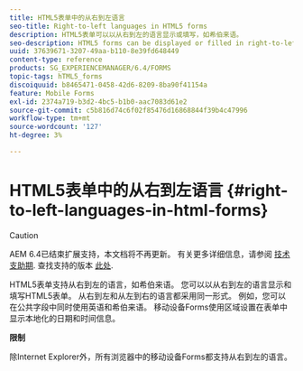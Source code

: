 ```yaml
---
title: HTML5表单中的从右到左语言
seo-title: Right-to-left languages in HTML5 forms
description: HTML5表单可以以从右到左的语言显示或填写，如希伯来语。
seo-description: HTML5 forms can be displayed or filled in right-to-left languages, such as Hebrew.
uuid: 37639671-3207-49aa-b110-8e39fd648449
content-type: reference
products: SG_EXPERIENCEMANAGER/6.4/FORMS
topic-tags: hTML5_forms
discoiquuid: b8465471-0458-42d6-8209-8ba90f41154a
feature: Mobile Forms
exl-id: 2374a719-b3d2-4bc5-b1b0-aac7083d61e2
source-git-commit: c5b816d74c6f02f85476d16868844f39b4c47996
workflow-type: tm+mt
source-wordcount: '127'
ht-degree: 3%

---
```


# HTML5表单中的从右到左语言 {#right-to-left-languages-in-html-forms}

>[!CAUTION]
>
>AEM 6.4已结束扩展支持，本文档将不再更新。 有关更多详细信息，请参阅 [技术支助期](https://helpx.adobe.com/cn/support/programs/eol-matrix.html). 查找支持的版本 [此处](https://experienceleague.adobe.com/docs/).

HTML5表单支持从右到左的语言，如希伯来语。 您可以以从右到左的语言显示和填写HTML5表单。 从右到左和从左到右的语言都采用同一形式。 例如，您可以在公共字段中同时使用英语和希伯来语。 移动设备Forms使用区域设置在表单中显示本地化的日期和时间信息。

**限制**

除Internet Explorer外，所有浏览器中的移动设备Forms都支持从右到左的语言。
